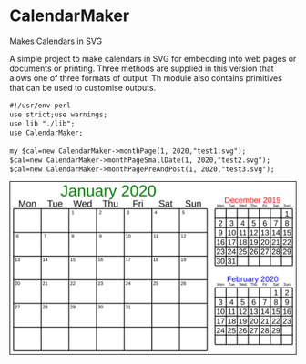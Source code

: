 # CalendarMaker
Makes Calendars in SVG

A simple project to make calendars in SVG for embedding into web pages or documents or printing.
Three methods are supplied in this version that alows one of three formats of output.  Th module also
contains primitives that can be used to customise outputs.

```
#!/usr/env perl
use strict;use warnings;
use lib "./lib";
use CalendarMaker;

my $cal=new CalendarMaker->monthPage(1, 2020,"test1.svg");
$cal=new CalendarMaker->monthPageSmallDate(1, 2020,"test2.svg");
$cal=new CalendarMaker->monthPagePreAndPost(1, 2020,"test3.svg");
```

![example3](https://github.com/saiftynet/CalendarMaker/blob/master/Images/test3.svg)
